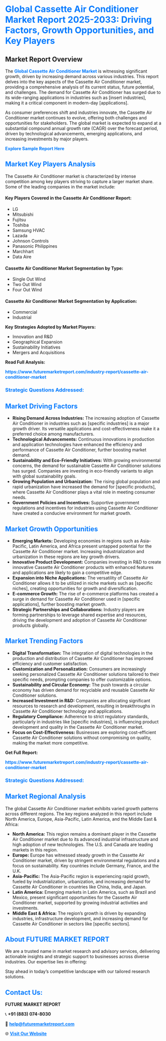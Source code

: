 <h1 style="color: #007BFF;">Global Cassette Air Conditioner Market Report 2025-2033: Driving Factors, Growth Opportunities, and Key Players</h1>

<section id="overview">
<h2>Market Report Overview</h2>
<p>The <a href="https://www.futuremarketreport.com/industry-report/cassette-air-conditioner-market" style="color: #007BFF; text-decoration: none;"><strong>Global Cassette Air Conditioner Market</strong></a> is witnessing significant growth, driven by increasing demand across various industries. This report delves into the key aspects of the Cassette Air Conditioner market, providing a comprehensive analysis of its current status, future potential, and challenges. The demand for Cassette Air Conditioner has surged due to its wide-ranging applications in industries such as [insert industries], making it a critical component in modern-day [applications].</p>
<p>As consumer preferences shift and industries innovate, the Cassette Air Conditioner market continues to evolve, offering both challenges and opportunities for stakeholders. The global market is expected to expand at a substantial compound annual growth rate (CAGR) over the forecast period, driven by technological advancements, emerging applications, and increasing investments by major players.</p>
</section>

<section id="overview">
<p><a href="https://www.futuremarketreport.com/request-sample/reportId=42233" style="color: #007BFF; text-decoration: none;"><strong>Explore Sample Report Here</strong></a></p>
</section>

<section id="key-players">
<h2 style="color: #007BFF;">Market Key Players Analysis</h2>
<p>The Cassette Air Conditioner market is characterized by intense competition among key players striving to capture a larger market share. Some of the leading companies in the market include:</p>
<h4>Key Players Covered in the Cassette Air Conditioner Report:</h4>
<ul><li>LG</li><li>Mitsubishi</li><li>Fujitsu</li><li>Toshiba</li><li>Samsung HVAC</li><li>Lazada</li><li>Johnson Controls</li><li>Panasonic Philippines</li><li>Marchhart</li><li>Data Aire</li></ul>
<h4>Cassette Air Conditioner Market Segmentation by Type:</h4>
<ul><li>Single Out Wind</li><li>Two Out Wind</li><li>Four Out Wind</li></ul>

<h4>Cassette Air Conditioner Market Segmentation by Application:</h4>
<ul><li>Commercial</li><li>Industrial</li></ul>
<p><strong>Key Strategies Adopted by Market Players:</strong></p>
<ul>
<li>Innovation and R&D</li>
<li>Geographical Expansion</li>
<li>Sustainability Initiatives</li>
<li>Mergers and Acquisitions</li>
</ul>
</section>

<section>
<p><strong>Read Full Analysis: </strong></p><a href="https://www.futuremarketreport.com/industry-report/cassette-air-conditioner-market" style="color: #007BFF; text-decoration: none;"><strong>https://www.futuremarketreport.com/industry-report/cassette-air-conditioner-market</strong></a>
<h3 style="color: #007BFF;">Strategic Questions Addressed:</h3>
</section>

<section id="driving-factors">
<h2 style="color: #007BFF;">Market Driving Factors</h2>
<ul>
<li><strong>Rising Demand Across Industries:</strong> The increasing adoption of Cassette Air Conditioner in industries such as [specific industries] is a major growth driver. Its versatile applications and cost-effectiveness make it a preferred choice among manufacturers.</li>
<li><strong>Technological Advancements:</strong> Continuous innovations in production and application technologies have enhanced the efficiency and performance of Cassette Air Conditioner, further boosting market demand.</li>
<li><strong>Sustainability and Eco-Friendly Initiatives:</strong> With growing environmental concerns, the demand for sustainable Cassette Air Conditioner solutions has surged. Companies are investing in eco-friendly variants to align with global sustainability goals.</li>
<li><strong>Growing Population and Urbanization:</strong> The rising global population and rapid urbanization have increased the demand for [specific products], where Cassette Air Conditioner plays a vital role in meeting consumer needs.</li>
<li><strong>Government Policies and Incentives:</strong> Supportive government regulations and incentives for industries using Cassette Air Conditioner have created a conducive environment for market growth.</li>
</ul>
</section>

<section id="growth-opportunities">
<h2 style="color: #007BFF;">Market Growth Opportunities</h2>
<ul>
<li><strong>Emerging Markets:</strong> Developing economies in regions such as Asia-Pacific, Latin America, and Africa present untapped potential for the Cassette Air Conditioner market. Increasing industrialization and urbanization in these regions are key growth drivers.</li>
<li><strong>Innovative Product Development:</strong> Companies investing in R&D to create innovative Cassette Air Conditioner products with enhanced features and applications are likely to gain a competitive edge.</li>
<li><strong>Expansion into Niche Applications:</strong> The versatility of Cassette Air Conditioner allows it to be utilized in niche markets such as [specific niches], creating opportunities for growth and diversification.</li>
<li><strong>E-commerce Growth:</strong> The rise of e-commerce platforms has created a surge in demand for Cassette Air Conditioner used in [specific applications], further boosting market growth.</li>
<li><strong>Strategic Partnerships and Collaborations:</strong> Industry players are forming partnerships to leverage shared expertise and resources, driving the development and adoption of Cassette Air Conditioner products globally.</li>
</ul>
</section>

<section id="trending-factors">
<h2 style="color: #007BFF;">Market Trending Factors</h2>
<ul>
<li><strong>Digital Transformation:</strong> The integration of digital technologies in the production and distribution of Cassette Air Conditioner has improved efficiency and customer satisfaction.</li>
<li><strong>Customization and Personalization:</strong> Consumers are increasingly seeking personalized Cassette Air Conditioner solutions tailored to their specific needs, prompting companies to offer customizable options.</li>
<li><strong>Sustainability and Circular Economy:</strong> The push towards a circular economy has driven demand for recyclable and reusable Cassette Air Conditioner solutions.</li>
<li><strong>Increased Investment in R&D:</strong> Companies are allocating significant resources to research and development, resulting in breakthroughs in Cassette Air Conditioner technology and applications.</li>
<li><strong>Regulatory Compliance:</strong> Adherence to strict regulatory standards, particularly in industries like [specific industries], is influencing product development and quality in the Cassette Air Conditioner market.</li>
<li><strong>Focus on Cost-Effectiveness:</strong> Businesses are exploring cost-efficient Cassette Air Conditioner solutions without compromising on quality, making the market more competitive.</li>
</ul>
</section>

<section>
<p><strong>Get Full Report: </strong></p><a href="https://www.futuremarketreport.com/industry-report/cassette-air-conditioner-market" style="color: #007BFF; text-decoration: none;"><strong>https://www.futuremarketreport.com/industry-report/cassette-air-conditioner-market</strong></a>
<h3 style="color: #007BFF;">Strategic Questions Addressed:</h3>
</section>


<section id="regional-analysis">
<h2 style="color: #007BFF;">Market Regional Analysis</h2>
<p>The global Cassette Air Conditioner market exhibits varied growth patterns across different regions. The key regions analyzed in this report include North America, Europe, Asia-Pacific, Latin America, and the Middle East & Africa:</p>
<ul>
<li><strong>North America:</strong> This region remains a dominant player in the Cassette Air Conditioner market due to its advanced industrial infrastructure and high adoption of new technologies. The U.S. and Canada are leading markets in this region.</li>
<li><strong>Europe:</strong> Europe has witnessed steady growth in the Cassette Air Conditioner market, driven by stringent environmental regulations and a focus on sustainability. Key countries include Germany, France, and the U.K.</li>
<li><strong>Asia-Pacific:</strong> The Asia-Pacific region is experiencing rapid growth, fueled by industrialization, urbanization, and increasing demand for Cassette Air Conditioner in countries like China, India, and Japan.</li>
<li><strong>Latin America:</strong> Emerging markets in Latin America, such as Brazil and Mexico, present significant opportunities for the Cassette Air Conditioner market, supported by growing industrial activities and investments.</li>
<li><strong>Middle East & Africa:</strong> The region’s growth is driven by expanding industries, infrastructure development, and increasing demand for Cassette Air Conditioner in sectors like [specific sectors].</li>
</ul>
</section>

<footer>
<h2 style="color: #007BFF;">About FUTURE MARKET REPORT</h2>
<p>We are a trusted name in market research and advisory services, delivering actionable insights and strategic support to businesses across diverse industries. Our expertise lies in offering:</p>

<p>Stay ahead in today’s competitive landscape with our tailored research solutions.</p>

<h2 style="color: #007BFF;">Contact Us:</h2>
<p><strong>FUTURE MARKET REPORT</strong></p>
<p>📞 <strong>+91 (883) 074-8030</strong></p>
<p>📧 <strong><a href="mailto:help@futuremarketreport.com" style="color: #007BFF;">help@futuremarketreport.com</a></strong></p>
<p>🌐 <strong><a href="https://www.futuremarketreport.com/" style="color: #007BFF;">Visit Our Website</a></strong></p>
</footer>